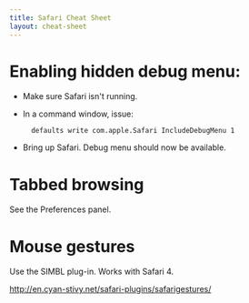 ```yaml
---
title: Safari Cheat Sheet
layout: cheat-sheet
---
```


# Enabling hidden debug menu:

* Make sure Safari isn't running.

* In a command window, issue:

        defaults write com.apple.Safari IncludeDebugMenu 1

* Bring up Safari. Debug menu should now be available.

# Tabbed browsing

See the Preferences panel.

# Mouse gestures

Use the SIMBL plug-in. Works with Safari 4.

<http://en.cyan-stivy.net/safari-plugins/safarigestures/>


